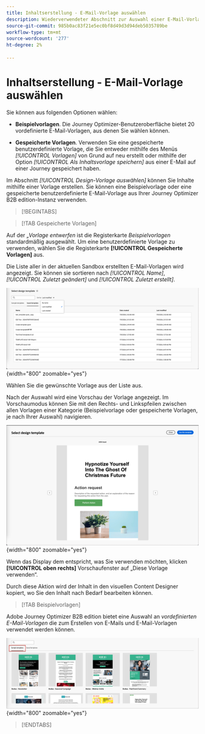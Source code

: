 ```yaml
---
title: Inhaltserstellung - E-Mail-Vorlage auswählen
description: Wiederverwendeter Abschnitt zur Auswahl einer E-Mail-Vorlage für die Inhaltserstellung
source-git-commit: 985b0ac83f21e5ec0bf8d49d3d94deb5035789be
workflow-type: tm+mt
source-wordcount: '277'
ht-degree: 2%

---
```


# Inhaltserstellung - E-Mail-Vorlage auswählen

Sie können aus folgenden Optionen wählen:

* **Beispielvorlagen**. Die Journey Optimizer-Benutzeroberfläche bietet 20 vordefinierte E-Mail-Vorlagen, aus denen Sie wählen können.

* **Gespeicherte Vorlagen**. Verwenden Sie eine gespeicherte benutzerdefinierte Vorlage, die Sie entweder mithilfe des Menüs _[!UICONTROL Vorlagen]_ von Grund auf neu erstellt oder mithilfe der Option _[!UICONTROL Als Inhaltsvorlage speichern]_ aus einer E-Mail auf einer Journey gespeichert haben.

Im Abschnitt _[!UICONTROL Design-Vorlage auswählen]_ können Sie Inhalte mithilfe einer Vorlage erstellen. Sie können eine Beispielvorlage oder eine gespeicherte benutzerdefinierte E-Mail-Vorlage aus Ihrer Journey Optimizer B2B edition-Instanz verwenden.

>[!BEGINTABS]

>[!TAB Gespeicherte Vorlagen]

Auf der _„Vorlage entwerfen_ ist die Registerkarte _Beispielvorlagen_ standardmäßig ausgewählt. Um eine benutzerdefinierte Vorlage zu verwenden, wählen Sie die Registerkarte **[!UICONTROL Gespeicherte Vorlagen]** aus.

Die Liste aller in der aktuellen Sandbox erstellten E-Mail-Vorlagen wird angezeigt. Sie können sie sortieren nach _[!UICONTROL Name]_, _[!UICONTROL Zuletzt geändert]_ und _[!UICONTROL Zuletzt erstellt]_.

![Gespeicherte Vorlage auswählen](../assets/content-design-shared/templates-design-saved-sort-by.png){width="800" zoomable="yes"}

Wählen Sie die gewünschte Vorlage aus der Liste aus.

Nach der Auswahl wird eine Vorschau der Vorlage angezeigt. Im Vorschaumodus können Sie mit den Rechts- und Linkspfeilen zwischen allen Vorlagen einer Kategorie (Beispielvorlage oder gespeicherte Vorlagen, je nach Ihrer Auswahl) navigieren.

![Vorschau der gespeicherten Vorlage](../assets/content-design-shared/templates-design-saved-preview.png){width="800" zoomable="yes"}

Wenn das Display dem entspricht, was Sie verwenden möchten, klicken **[!UICONTROL oben rechts]** Vorschaufenster auf „Diese Vorlage verwenden“.

Durch diese Aktion wird der Inhalt in den visuellen Content Designer kopiert, wo Sie den Inhalt nach Bedarf bearbeiten können.

>[!TAB Beispielvorlagen]

Adobe Journey Optimizer B2B edition bietet eine Auswahl an _vordefinierten E-Mail-Vorlagen_ die zum Erstellen von E-Mails und E-Mail-Vorlagen verwendet werden können.

![Wählen Sie eine Vorlage aus, die von Adobe bereitgestellt wird](../assets/content-design-shared/templates-design-samples.png){width="800" zoomable="yes"}

>[!ENDTABS]